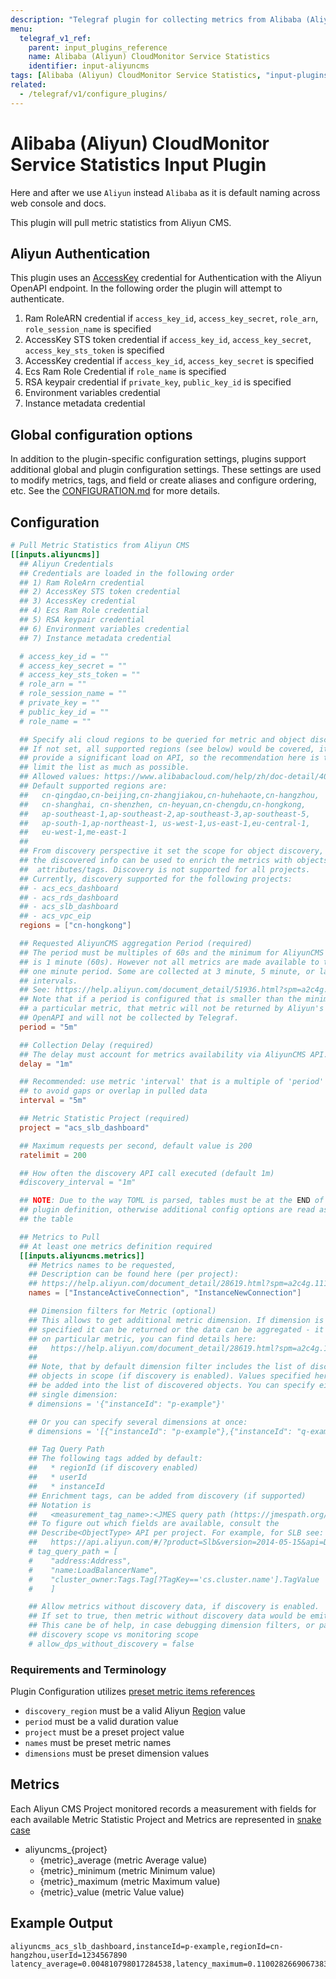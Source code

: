 ```yaml
---
description: "Telegraf plugin for collecting metrics from Alibaba (Aliyun) CloudMonitor Service Statistics"
menu:
  telegraf_v1_ref:
    parent: input_plugins_reference
    name: Alibaba (Aliyun) CloudMonitor Service Statistics
    identifier: input-aliyuncms
tags: [Alibaba (Aliyun) CloudMonitor Service Statistics, "input-plugins", "configuration"]
related:
  - /telegraf/v1/configure_plugins/
---
```


# Alibaba (Aliyun) CloudMonitor Service Statistics Input Plugin

Here and after we use `Aliyun` instead `Alibaba` as it is default naming
across web console and docs.

This plugin will pull metric statistics from Aliyun CMS.

## Aliyun Authentication

This plugin uses an [AccessKey](https://www.alibabacloud.com/help/doc-detail/53045.htm?spm=a2c63.p38356.b99.127.5cba21fdt5MJKr&parentId=28572) credential for Authentication with the
Aliyun OpenAPI endpoint.  In the following order the plugin will attempt
to authenticate.

1. Ram RoleARN credential if `access_key_id`, `access_key_secret`, `role_arn`,
   `role_session_name` is specified
2. AccessKey STS token credential if `access_key_id`, `access_key_secret`,
   `access_key_sts_token` is specified
3. AccessKey credential if `access_key_id`, `access_key_secret` is specified
4. Ecs Ram Role Credential if `role_name` is specified
5. RSA keypair credential if `private_key`, `public_key_id` is specified
6. Environment variables credential
7. Instance metadata credential

[1]: https://www.alibabacloud.com/help/doc-detail/53045.htm?spm=a2c63.p38356.b99.127.5cba21fdt5MJKr&parentId=28572

## Global configuration options <!-- @/docs/includes/plugin_config.md -->

In addition to the plugin-specific configuration settings, plugins support
additional global and plugin configuration settings. These settings are used to
modify metrics, tags, and field or create aliases and configure ordering, etc.
See the [CONFIGURATION.md](/telegraf/v1/configuration/#plugins) for more details.

[CONFIGURATION.md]: ../../../docs/CONFIGURATION.md#plugins

## Configuration

```toml @sample.conf
# Pull Metric Statistics from Aliyun CMS
[[inputs.aliyuncms]]
  ## Aliyun Credentials
  ## Credentials are loaded in the following order
  ## 1) Ram RoleArn credential
  ## 2) AccessKey STS token credential
  ## 3) AccessKey credential
  ## 4) Ecs Ram Role credential
  ## 5) RSA keypair credential
  ## 6) Environment variables credential
  ## 7) Instance metadata credential

  # access_key_id = ""
  # access_key_secret = ""
  # access_key_sts_token = ""
  # role_arn = ""
  # role_session_name = ""
  # private_key = ""
  # public_key_id = ""
  # role_name = ""

  ## Specify ali cloud regions to be queried for metric and object discovery
  ## If not set, all supported regions (see below) would be covered, it can
  ## provide a significant load on API, so the recommendation here is to
  ## limit the list as much as possible.
  ## Allowed values: https://www.alibabacloud.com/help/zh/doc-detail/40654.htm
  ## Default supported regions are:
  ##   cn-qingdao,cn-beijing,cn-zhangjiakou,cn-huhehaote,cn-hangzhou,
  ##   cn-shanghai, cn-shenzhen, cn-heyuan,cn-chengdu,cn-hongkong,
  ##   ap-southeast-1,ap-southeast-2,ap-southeast-3,ap-southeast-5,
  ##   ap-south-1,ap-northeast-1, us-west-1,us-east-1,eu-central-1,
  ##   eu-west-1,me-east-1
  ##
  ## From discovery perspective it set the scope for object discovery,
  ## the discovered info can be used to enrich the metrics with objects
  ##  attributes/tags. Discovery is not supported for all projects.
  ## Currently, discovery supported for the following projects:
  ## - acs_ecs_dashboard
  ## - acs_rds_dashboard
  ## - acs_slb_dashboard
  ## - acs_vpc_eip
  regions = ["cn-hongkong"]

  ## Requested AliyunCMS aggregation Period (required)
  ## The period must be multiples of 60s and the minimum for AliyunCMS metrics
  ## is 1 minute (60s). However not all metrics are made available to the
  ## one minute period. Some are collected at 3 minute, 5 minute, or larger
  ## intervals.
  ## See: https://help.aliyun.com/document_detail/51936.html?spm=a2c4g.11186623.2.18.2bc1750eeOw1Pv
  ## Note that if a period is configured that is smaller than the minimum for
  ## a particular metric, that metric will not be returned by Aliyun's
  ## OpenAPI and will not be collected by Telegraf.
  period = "5m"

  ## Collection Delay (required)
  ## The delay must account for metrics availability via AliyunCMS API.
  delay = "1m"

  ## Recommended: use metric 'interval' that is a multiple of 'period'
  ## to avoid gaps or overlap in pulled data
  interval = "5m"

  ## Metric Statistic Project (required)
  project = "acs_slb_dashboard"

  ## Maximum requests per second, default value is 200
  ratelimit = 200

  ## How often the discovery API call executed (default 1m)
  #discovery_interval = "1m"

  ## NOTE: Due to the way TOML is parsed, tables must be at the END of the
  ## plugin definition, otherwise additional config options are read as part of
  ## the table

  ## Metrics to Pull
  ## At least one metrics definition required
  [[inputs.aliyuncms.metrics]]
    ## Metrics names to be requested,
    ## Description can be found here (per project):
    ## https://help.aliyun.com/document_detail/28619.html?spm=a2c4g.11186623.6.690.1938ad41wg8QSq
    names = ["InstanceActiveConnection", "InstanceNewConnection"]

    ## Dimension filters for Metric (optional)
    ## This allows to get additional metric dimension. If dimension is not
    ## specified it can be returned or the data can be aggregated - it depends
    ## on particular metric, you can find details here:
    ##   https://help.aliyun.com/document_detail/28619.html?spm=a2c4g.11186623.6.690.1938ad41wg8QSq
    ##
    ## Note, that by default dimension filter includes the list of discovered
    ## objects in scope (if discovery is enabled). Values specified here would
    ## be added into the list of discovered objects. You can specify either
    ## single dimension:
    # dimensions = '{"instanceId": "p-example"}'

    ## Or you can specify several dimensions at once:
    # dimensions = '[{"instanceId": "p-example"},{"instanceId": "q-example"}]'

    ## Tag Query Path
    ## The following tags added by default:
    ##   * regionId (if discovery enabled)
    ##   * userId
    ##   * instanceId
    ## Enrichment tags, can be added from discovery (if supported)
    ## Notation is
    ##   <measurement_tag_name>:<JMES query path (https://jmespath.org/tutorial.html)>
    ## To figure out which fields are available, consult the
    ## Describe<ObjectType> API per project. For example, for SLB see:
    ##   https://api.aliyun.com/#/?product=Slb&version=2014-05-15&api=DescribeLoadBalancers&params={}&tab=MOCK&lang=GO
    # tag_query_path = [
    #    "address:Address",
    #    "name:LoadBalancerName",
    #    "cluster_owner:Tags.Tag[?TagKey=='cs.cluster.name'].TagValue | [0]"
    #    ]

    ## Allow metrics without discovery data, if discovery is enabled.
    ## If set to true, then metric without discovery data would be emitted, otherwise dropped.
    ## This cane be of help, in case debugging dimension filters, or partial coverage of
    ## discovery scope vs monitoring scope
    # allow_dps_without_discovery = false
```

### Requirements and Terminology

Plugin Configuration utilizes [preset metric items references](https://www.alibabacloud.com/help/doc-detail/28619.htm?spm=a2c63.p38356.a3.2.389f233d0kPJn0)

- `discovery_region` must be a valid Aliyun
  [Region](https://www.alibabacloud.com/help/doc-detail/40654.htm) value
- `period` must be a valid duration value
- `project` must be a preset project value
- `names` must be preset metric names
- `dimensions` must be preset dimension values

[2]: https://www.alibabacloud.com/help/doc-detail/28619.htm?spm=a2c63.p38356.a3.2.389f233d0kPJn0

## Metrics

Each Aliyun CMS Project monitored records a measurement with fields for each
available Metric Statistic Project and Metrics are represented in [snake
case](https://en.wikipedia.org/wiki/Snake_case)

- aliyuncms_{project}
  - {metric}_average     (metric Average value)
  - {metric}_minimum     (metric Minimum value)
  - {metric}_maximum     (metric Maximum value)
  - {metric}_value       (metric Value value)

## Example Output

```text
aliyuncms_acs_slb_dashboard,instanceId=p-example,regionId=cn-hangzhou,userId=1234567890 latency_average=0.004810798017284538,latency_maximum=0.1100282669067383,latency_minimum=0.0006084442138671875
```
